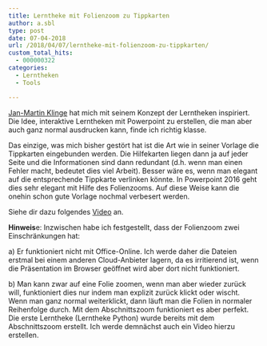 ```yaml
---
title: Lerntheke mit Folienzoom zu Tippkarten
author: a.sbl
type: post
date: 07-04-2018
url: /2018/04/07/lerntheke-mit-folienzoom-zu-tippkarten/
custom_total_hits:
  - 000000322
categories:
  - Lerntheken
  - Tools

---
```

[Jan-Martin Klinge][1] hat mich mit seinem Konzept der Lerntheken inspiriert. Die Idee, interaktive Lerntheken mit Powerpoint zu erstellen, die man aber auch ganz normal ausdrucken kann, finde ich richtig klasse.

Das einzige, was mich bisher gestört hat ist die Art wie in seiner Vorlage die Tippkarten eingebunden werden. Die Hilfekarten liegen dann ja auf jeder Seite und die Informationen sind dann redundant (d.h. wenn man einen Fehler macht, bedeutet dies viel Arbeit). Besser wäre es, wenn man elegant auf die entsprechende Tippkarte verlinken könnte. In Powerpoint 2016 geht dies sehr elegant mit Hilfe des Folienzooms. Auf diese Weise kann die onehin schon gute Vorlage nochmal verbesert werden.

Siehe dir dazu folgendes [Video][2] an.

**Hinweis**e: Inzwischen habe ich festgestellt, dass der Folienzoom zwei Einschränkungen hat:

a) Er funktioniert nicht mit Office-Online. Ich werde daher die Dateien erstmal bei einem anderen Cloud-Anbieter lagern, da es irritierend ist, wenn die Präsentation im Browser geöffnet wird aber dort nicht funktioniert.

b) Man kann zwar auf eine Folie zoomen, wenn man aber wieder zurück will, funktioniert dies nur indem man explizit zurück klickt oder wischt. Wenn man ganz normal weiterklickt, dann läuft man die Folien in normaler Reihenfolge durch. Mit dem Abschnittszoom funktioniert es aber perfekt. Die erste Lerntheke (Lerntheke Python) wurde bereits mit dem Abschnittszoom erstellt. Ich werde demnächst auch ein Video hierzu erstellen.

 [1]: http://halbtagsblog.de/
 [2]: https://1drv.ms/v/s!Agma8O_U7603m6907NadoERToG4iWw